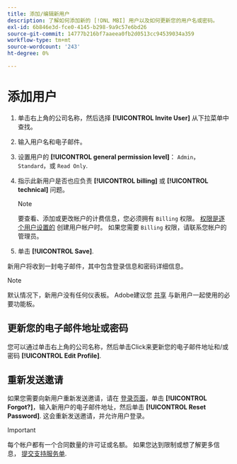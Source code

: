 ```yaml
---
title: 添加/编辑新用户
description: 了解如何添加新的 [!DNL MBI] 用户以及如何更新您的用户名或密码。
exl-id: 6b846e3d-fce0-4145-b298-9a9c57e6bd26
source-git-commit: 14777b216bf7aaeea0fb2d0513cc94539034a359
workflow-type: tm+mt
source-wordcount: '243'
ht-degree: 0%

---
```


# 添加用户

1. 单击右上角的公司名称，然后选择 **[!UICONTROL Invite User]** 从下拉菜单中查找。
1. 输入用户名和电子邮件。
1. 设置用户的 **[!UICONTROL general permission level]**： `Admin`， `Standard`，或 `Read Only`.
1. 指示此新用户是否也应负责 **[!UICONTROL billing]** 或 **[!UICONTROL technical]** 问题。

   >[!NOTE]
   >
   >要查看、添加或更改帐户的计费信息，您必须拥有 `Billing` 权限。 [权限是逐个用户设置的](../../administrator/user-management/user-management.md) 创建用户帐户时。 如果您需要 `Billing` 权限，请联系您帐户的管理员。

1. 单击 **[!UICONTROL Save]**.

新用户将收到一封电子邮件，其中包含登录信息和密码详细信息。

>[!NOTE]
>
>默认情况下，新用户没有任何仪表板。 Adobe建议您 [共享](../../data-user/dashboards/share-dashboard-with-users.md) 与新用户一起使用的必要功能板。

## 更新您的电子邮件地址或密码

您可以通过单击右上角的公司名称，然后单击Click来更新您的电子邮件地址和/或密码 **[!UICONTROL Edit Profile]**.

## 重新发送邀请

如果您需要向新用户重新发送邀请，请在 [登录页面](https://dashboard.rjmetrics.com/v2/session/create)，单击 **[!UICONTROL Forgot?]**，输入新用户的电子邮件地址，然后单击 **[!UICONTROL Reset Password]**. 这会重新发送邀请，并允许用户登录。

>[!IMPORTANT]
>
>每个帐户都有一个合同数量的许可证或名额。 如果您达到限制或想了解更多信息， [提交支持服务单](https://experienceleague.adobe.com/docs/commerce-knowledge-base/kb/troubleshooting/miscellaneous/mbi-service-policies.html?lang=en).
